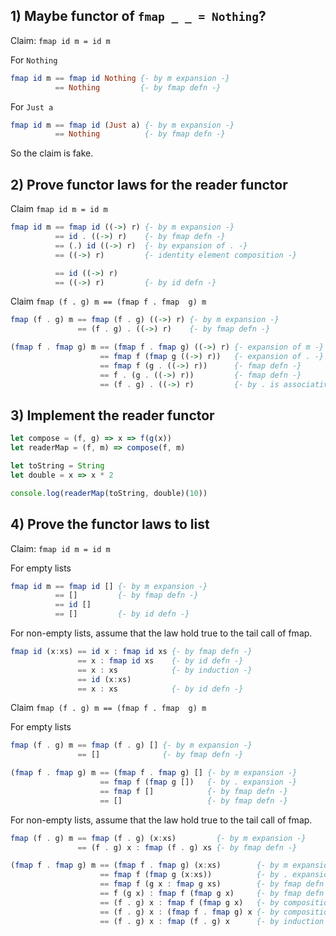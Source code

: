 ## 1) Maybe functor of `fmap _ _ = Nothing`?

Claim: `fmap id m = id m`

For `Nothing`

```hs
fmap id m == fmap id Nothing {- by m expansion -}
          == Nothing         {- by fmap defn -}
```

For `Just a`

```hs
fmap id m == fmap id (Just a) {- by m expansion -}
          == Nothing          {- by fmap defn -}
```

So the claim is fake.

## 2) Prove functor laws for the reader functor

Claim `fmap id m = id m`

```hs
fmap id m == fmap id ((->) r) {- by m expansion -}
          == id . ((->) r)    {- by fmap defn -}
          == (.) id ((->) r)  {- by expansion of . -}
          == ((->) r)         {- identity element composition -}

          == id ((->) r)
          == ((->) r)         {- by id defn -}
```

Claim `fmap (f . g) m == (fmap f . fmap  g) m`

```hs
fmap (f . g) m == fmap (f . g) ((->) r) {- by m expansion -}
               == (f . g) . ((->) r)    {- by fmap defn -}

(fmap f . fmap g) m == (fmap f . fmap g) ((->) r) {- expansion of m -}
                    == fmap f (fmap g ((->) r))   {- expansion of . -}
                    == fmap f (g . ((->) r))      {- fmap defn -}
                    == f . (g . ((->) r))         {- fmap defn -}
                    == (f . g) . ((->) r)         {- by . is associative -}
```

## 3) Implement the reader functor

```js
let compose = (f, g) => x => f(g(x))
let readerMap = (f, m) => compose(f, m)

let toString = String
let double = x => x * 2

console.log(readerMap(toString, double)(10))
```

## 4) Prove the functor laws to list

Claim: `fmap id m = id m`

For empty lists

```hs
fmap id m == fmap id [] {- by m expansion -}
          == []         {- by fmap defn -}
          == id []
          == []         {- by id defn -}
```

For non-empty lists, assume that the law hold true to the tail call of fmap.

```hs
fmap id (x:xs) == id x : fmap id xs {- by fmap defn -}
               == x : fmap id xs    {- by id defn -}
               == x : xs            {- by induction -}
               == id (x:xs)
               == x : xs            {- by id defn -}
```

Claim `fmap (f . g) m == (fmap f . fmap  g) m`

For empty lists

```hs
fmap (f . g) m == fmap (f . g) [] {- by m expansion -}
               == []              {- by fmap defn -}

(fmap f . fmap g) m == (fmap f . fmap g) [] {- by m expansion -}
                    == fmap f (fmap g [])   {- by . expansion -}
                    == fmap f []            {- by fmap defn -}
                    == []                   {- by fmap defn -}
```

For non-empty lists, assume that the law hold true to the tail call of fmap.

```hs
fmap (f . g) m == fmap (f . g) (x:xs)         {- by m expansion -}
               == (f . g) x : fmap (f . g) xs {- by fmap defn -}

(fmap f . fmap g) m == (fmap f . fmap g) (x:xs)        {- by m expansion -}
                    == fmap f (fmap g (x:xs))          {- by . expansion -}
                    == fmap f (g x : fmap g xs)        {- by fmap defn -}
                    == f (g x) : fmap f (fmap g x)     {- by fmap defn -}
                    == (f . g) x : fmap f (fmap g x)   {- by composition -}
                    == (f . g) x : (fmap f . fmap g) x {- by composition -}
                    == (f . g) x : fmap (f . g) x      {- by induction -}
```
